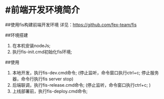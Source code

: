 #前端开发环境简介
=====================================

##使用fis构建前端开发环境
详见：https://github.com/fex-team/fis

##环境搭建
1. 在本机安装nodeJs;
2. 执行fis-init.cmd初始化fis环境;

##使用
1. 本地开发，执行fis-dev.cmd命令; (停止监听，命令窗口执行ctrl+c; 停止服务器，命令行执行fis server stop)
2. 后端联调，执行fis-release.cmd命令; (停止监听，命令窗口执行ctrl+c; )
2. 上线部署前，执行fis-deploy.cmd命令;

